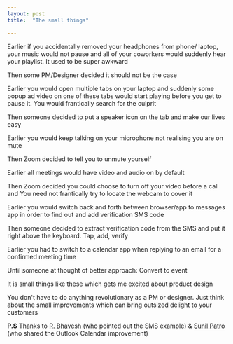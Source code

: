```yaml
---
layout: post
title:  "The small things"

---
```


Earlier if you accidentally removed your headphones from phone/ laptop, your music would not pause and all of your coworkers would suddenly hear your playlist. It used to be super awkward

Then some PM/Designer decided it should not be the case

Earlier you would open multiple tabs on your laptop and suddenly some popup ad video on one of these tabs would start playing before you get to pause it. You would frantically search for the culprit

Then someone decided to put a speaker icon on the tab and make our lives easy

Earlier you would keep talking on your microphone not realising you are on mute

Then Zoom decided to tell you to unmute yourself

Earlier all meetings would have video and audio on by default

Then Zoom decided you could choose to turn off your video before a call
and
You need not frantically try to locate the webcam to cover it

Earlier you would switch back and forth between browser/app to messages app in order to find out and add verification SMS code

Then someone decided to extract verification code from the SMS and put it right above the keyboard. Tap, add, verify

Earlier you had to switch to a calendar app when replying to an email for a confirmed meeting time

Until someone at thought of better approach: Convert to event

It is small things like these which gets me excited about product design

You don't have to do anything revolutionary as a PM or designer. Just think about the small improvements which can bring outsized delight to your customers

**P.S** Thanks to [R. Bhavesh](https://twitter.com/rbhavesh) (who pointed out the SMS example) & [Sunil Patro](https://twitter.com/spatro) (who shared the Outlook Calendar improvement)
